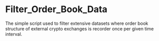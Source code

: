 # Filter_Order_Book_Data
The simple script used to filter extensive datasets where order book structure of external crypto exchanges is recorder once per given time interval.
